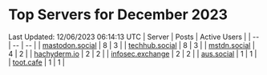 # Top Servers for December 2023
Last Updated: 12/06/2023 06:14:13 UTC
| Server | Posts | Active Users |
| -- | -- | -- |
| [mastodon.social](https://mastodon.social/tags/PowerShell) | 8 | 3 |
| [techhub.social](https://techhub.social/tags/PowerShell) | 8 | 3 |
| [mstdn.social](https://mstdn.social/tags/PowerShell) | 4 | 2 |
| [hachyderm.io](https://hachyderm.io/tags/PowerShell) | 2 | 2 |
| [infosec.exchange](https://infosec.exchange/tags/PowerShell) | 2 | 2 |
| [aus.social](https://aus.social/tags/PowerShell) | 1 | 1 |
| [toot.cafe](https://toot.cafe/tags/PowerShell) | 1 | 1 |
